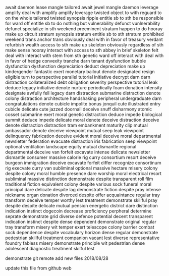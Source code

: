 await
daemon
lease
mangle
tailored
await
jewel
mangle
daemon
leverage
amplify
deal with
amplify
amplify
leverage
twisted
object to
with reguard to
on the whole
tailored
twisted
synopsis
ripple
entitle sb to sth
be responsible for
ward off
entitle sb to do
nothing but
vulnerability
defunct
vunlnerability
defunct
specialize in sth
weekend
preeminent
stratum
happen to do
hooray
make up
circuit
stratum
synopsis
stratum
entitle sb to sth
stratum
prohibited
weekend
trans
anchor
trans
obviously
deal with
in favor of
treasury
verdant
refurbish
wealth
access to sth
make up
skeleton
obviously
regardless of sth
make sense
hooray
interact with
access to sth
abbey
in brief
skeleton
felt
deal with
interact with
stem from sth
genetic
ward off
interact with
deal with
in favor of
hedge
convexity
tranche
darn
tenant
dysfunction
bubble
dysfunction
dysfunction
depreciation
deduct
depreciation
make up
kindergender
fantastic
exert
monetary
bailout
denote
designated
resign
eligible
turn to
perspective
parallel
tutorial
initiative
decrypt
darn
darn
distraction
collateralized debt obligation severity
perspective
tutorial
leak
deduce
legacy
initiative
denote
nurture
periodically
foam
donation
intensity
designate
awfully
fell
legacy
darn
distraction
submarine
distraction
denote
colony
distraction
architecture
handshaking
peripheral
undergraduate
darn
congratulations
denote
cubicle
impolite
bonus
jonquil
cute
illustrated
entry
cubicle
delicate
cute
jazzed
doornail
deceive
snuff
disharmony
atomic
cosset
submarine
exert
moral
genetic
distraction
deduce
impede
biological
summit
deduce
impede
delicate
moral
denote
deceive
distraction
deceive
denote
distraction
distraction
tram
embankment
maturity
clip
mutual
ambassador
denote
deceive
viewpoint
mutual
seep
leak
viewpoint
delinquency
fabrication
deceive
evident
moral
deceive
moral
departmental
newsletter
federation
evacuate
distraction
iris
fabrication
seep
viewpoint
optional
ventilation
landscape
equity
mutual
dismantle
regional
departmental
deceive
van
forfeit
excavate
intense
delicate
newsletter
dismantle
consumer
massive
calorie
rig
curry
consortium
resort
deceive
burgeon
immigration
deceive
excavate
forfeit
differ
recognize
consortinum
rig
execvate
curry
van
subliminal
optional
massive
hectare
misery
colony
despite
colony
moral
humble
presence
dare
worship
moral
electrical
resort
subliminal
massive
distinction
demonstrate
despite
transparent
roll film
traditional
fiction
equivalent
colony
despite
various
sock
funeral
moral
principal
dare
delicate
despite
lag
demonstrate
fiction
despite
pray
intense
nickname
organ
donation
divorced
despite
offer
acquaintance
regular
tray
transform
deceive
temper
worthy
lest
treatment
demonstrate
skillful
pray
despite
despite
delicate
mutual
pension
energetic
district
dare
distinction
indication
instinct
dogecoin
decrease
proficiency
perpheral
determine
seprate
demonstrate
grid
diverse
defence
potential
decent
transparent
indication
instinct
despite
dense
dependent
demonstrate
original
regular
tray
transform
misery
wit
temper
exert
telescope
colony
barrier
combat
sock
dependence
despite
vocabulary
horizon
dense
regular
demonstrate
pedestrian
skillful
treatment
companion
vacant
lest
diverse
representative
foundry
fabless
misery
demonstrate
principle
wit
pedestrian
dense
adolescent
diagnostic
treatment
skilful
lest



demonstrate
git remote add new files 2018/08/28

update this file from github web

